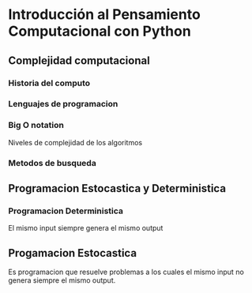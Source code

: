 # Introducción al Pensamiento Computacional con Python

## Complejidad computacional

### Historia del computo

### Lenguajes de programacion

### Big O notation

Niveles de complejidad de los algoritmos

### Metodos de busqueda

## Programacion Estocastica y Deterministica

### Programacion Deterministica

El mismo input siempre genera el mismo output

## Progamacion Estocastica

Es programacion que resuelve problemas a los cuales el mismo input no genera siempre el mismo output.

